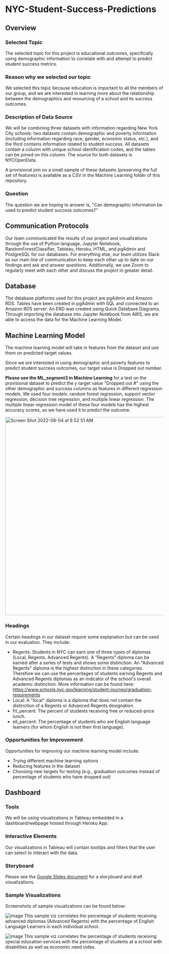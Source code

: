 # NYC-Student-Success-Predictions

## Overview

### Selected Topic
The selected topic for this project is educational outcomes, specifically using demographic information to correlate with and attempt to predict student success metrics. 


### Reason why we selected our topic
We selected this topic because education is important to all the members of our group, and we are interested in learning more about the relationship between the demographics and resourcing of a school and its success outcomes. 

### Description of Data Source
We will be combining three datasets with information regarding New York City schools: two datasets contain demographic and poverty information (including information regarding race, gender, economic status, etc.), and the third contains information related to student success. All datasets contain a column with unique school identification codes, and the tables can be joined on this column. The source for both datasets is NYCOpenData. 

A provisional join on a small sample of these datasets (preserving the full set of features) is available as a CSV in the Machine Learning folder of this repository.

### Question
The question we are hoping to answer is, "Can demographic information be used to predict student success outcomes?"



## Communication Protocols
Our team communicated the results of our project and visualizations through the use of Python language, Jupyter Notebook, RandomForestClassifier, Tableau, Heroku, HTML, and pgAdmin and PostgreSQL for our databases. For everything else, our team utilizes Slack as our main line of communication to keep each other up to date on our findings and ask and answer questions. Additionally, we use Zoom to regularly meet with each other and discuss the project in greater detail. 


## Database

The database platforms used for this project are pgAdmin and Amazon RDS.  Tables have been created in pgAdmin with SQL and connected to an Amazon RDS server. An ERD was created using Quick Database Diagrams. Through importing the database into Jupyter Notebook from AWS, we are able to access the data for the Machine Learning Model.


## Machine Learning Model

The machine learning model will take in features from the dataset and use them on predicted target values.

Since we are interested in using demographic and poverty features to predict student success outcomes, our target value is Dropped out number.

**Please see the ML_segment3 in Machine Learning** for a test on the provisional dataset to predict the y target value "Dropped out #" using the other demographic and success columns as features in different regression models. We used four models: random forest regression, support vector regression, decision tree regression, and multiple linear regression. The multiple linear regression model of these four models has the highest accuracy scores, so we have used it to predict the outcome.

<img width="629" alt="Screen Shot 2022-08-04 at 8 52 51 AM" src="https://user-images.githubusercontent.com/100738688/182879614-7897b7ef-4952-47e1-b73f-10193a4b7bf0.png">


### Headings

Certain headings in our dataset require some explanation but can be used in our evaluation. They include:

* Regents: Students in NYC can earn one of three types of diplomas (Local, Regents, Advanced Regents). A "Regents" diploma can be earned after a series of tests and shows some distinction. An "Advanced Regents" diploma is the highest distinction in these categories. Therefore we can use the percentages of students earning Regents and Advanced Regents diplomas as an indicator of the school's overall academic distinction. More information can be found here: https://www.schools.nyc.gov/learning/student-journey/graduation-requirements
* Local: A "local" diploma is a diploma that does not contain the distinction of a Regents or Advanced Regents designation.
* frl_percent: The percent of students receiving free or reduced-price lunch.
* ell_percent: The percentage of students who are English language learners (for whom English is not their first language).


### Opportunities for Improvement 

Opportunities for improving our machine learning model include:
* Trying different machine learning options
* Reducing features in the dataset
* Choosing new targets for testing (e.g., graduation outcomes instead of percentage of students who have dropped out)


## Dashboard

### Tools 
We will be using visualizations in Tableau embedded in a dashboard/webpage hosted through Heroku App. 

### Interactive Elements
Our visualizations in Tableau will contain tooltips and filters that the user can select to interact with the data.

### Storyboard 
Please see the [Google Slides document](https://docs.google.com/presentation/d/1yrxx6Bk8EuMXWr7sp-KUwkpEcP36z3AuLwSETIGqnhA/edit?usp=sharing) for a storyboard and draft visualizations. 

### Sample Visualizations

Screenshots of sample visualizations can be found below:

![image](https://user-images.githubusercontent.com/100863488/182726887-56f29b93-c023-44d5-a09d-1d49bdfb620a.png)
This sample viz correlates the percentage of students receiving advanced diplomas (Advanced Regents) with the percentage of English Language Learners in each individual school.

![image](https://user-images.githubusercontent.com/100863488/182727154-2d74d6a4-ec29-4da2-a7a5-7fed22cdd5f2.png)
This sample viz correlates the percentage of students receiving special education services with the percentage of students at a school with disabilities as well as economic need index.
